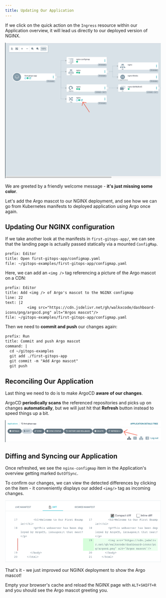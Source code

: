 ```yaml
---
title: Updating Our Application
---
```


If we click on the quick action on the `Ingress` resource within our Application overview,
it will lead us directly to our deployed version of NGINX.

![Quick action in Argo](nginx.png)

We are greeted by a friendly welcome message - **it's just missing some color**.

Let's add the Argo mascot to our NGINX deployment, and see how we can go from Kubernetes
manifests to deployed application using Argo once again.

## Updating Our NGINX configuration

If we take another look at the manifests in `first-gitops-app/`, we can see that the landing page
is actually passed statically via a mounted `ConfigMap`.

```editor:open-file
prefix: Editor
title: Open first-gitops-app/configmap.yaml
file: ~/gitops-examples/first-gitops-app/configmap.yaml
```

Here, we can add an `<img />` tag referencing a picture of the Argo mascot on a CDN:

```editor:insert-lines-before-line
prefix: Editor
title: Add <img /> of Argo's mascot to the NGINX configmap
line: 22
text: |2
          <img src="https://cdn.jsdelivr.net/gh/walkxcode/dashboard-icons/png/argocd.png" alt="Argos mascot"/>
file: ~/gitops-examples/first-gitops-app/configmap.yaml
```

Then we need to **commit and push** our changes again:

```terminal:execute
prefix: Run
title: Commit and push Argo mascot
command: |
  cd ~/gitops-examples
  git add ./first-gitops-app
  git commit -m "Add Argo mascot"
  git push
```

## Reconciling Our Application

Last thing we need to do is to make ArgoCD **aware of our changes**.

ArgoCD **periodically scans** the referenced repositories and picks up on changes **automatically**,
but we will just hit that **Refresh** button instead to speed things up a bit.

![Refreshing ArgoCD applications](refresh.png)

## Diffing and Syncing our Application

Once refreshed, we see the `nginx-configmap` item in the Application's overview getting marked `OutOfSync`.

To confirm our changes, we can view the detected differences by clicking on the item - it conveniently displays our added `<img/>` tag as incoming changes.

![ArgoCD diff view](diff.png)

That's it - we just improved our NGINX deployment to show the Argo mascot!

Empty your browser's cache and reload the NGINX page with `ALT+SHIFT+R` and you should see the Argo mascot greeting you.